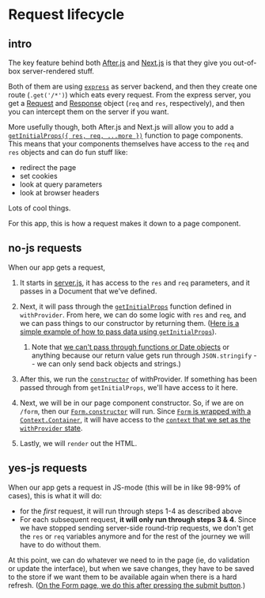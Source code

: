 # Request lifecycle

## intro

The key feature behind both [After.js](https://github.com/jaredpalmer/after.js) and [Next.js](https://github.com/zeit/next.js/) is that they give you out-of-box server-rendered stuff.

Both of them are using [`express`](https://expressjs.com/) as server backend, and then they create one route (`.get('/*')`) which eats every request. From the express server, you get a [Request](https://expressjs.com/en/4x/api.html#req) and [Response](https://expressjs.com/en/4x/api.html#res) object (`req` and `res`, respectively), and then you can intercept them on the server if you want.

More usefully though, both After.js and Next.js will allow you to add a [`getInitialProps({ res, req, ...more })`](https://github.com/jaredpalmer/after.js#data-fetching) function to page components. This means that your components themselves have access to the `req` and `res` objects and can do fun stuff like:

- redirect the page
- set cookies
- look at query parameters
- look at browser headers

Lots of cool things.

For this app, this is how a request makes it down to a page component.

## no-js requests

When our app gets a request,

1. It starts in [server.js](https://github.com/pcraig3/after-no-js/blob/master/src/server.js#L21), it has access to the `res` and `req` parameters, and it passes in a Document that we've defined.

2. Next, it will pass through the [`getInitialProps`](https://github.com/pcraig3/after-no-js/blob/master/src/withProvider.js#L9) function defined in `withProvider`. From here, we can do some logic with `res` and `req`, and we can pass things to our constructor by returning them. ([Here is a simple example of how to pass data using `getInitialProps`](https://github.com/jaredpalmer/after.js#data-fetching)).

   1. Note that [we can't pass through functions or Date objects](https://github.com/zeit/next.js/issues/3536) or anything because our return value gets run through `JSON.stringify` -- we can only send back objects and strings.)

3. After this, we run the [`constructor`](https://github.com/pcraig3/after-no-js/blob/master/src/withProvider.js#L29) of withProvider. If something has been passed through from `getInitialProps`, we'll have access to it here.

4. Next, we will be in our page component constructor. So, if we are on `/form`, then our  [`Form.constructor`](https://github.com/pcraig3/after-no-js/blob/master/src/pages/Form.js#L105) will run. Since [`Form` is wrapped with a `Context.Container`](https://github.com/pcraig3/after-no-js/blob/master/src/pages/Form.js#L224), it will have access to the [`context` that we set as the `withProvider` state](https://github.com/pcraig3/after-no-js/blob/master/src/withProvider.js#L76).

5. Lastly, we will `render` out the HTML.



## yes-js requests

When our app gets a request in JS-mode (this will be in like 98-99% of cases), this is what it will do:

- for the _first_ request, it will run through steps 1-4 as described above
- For each subsequent request, **it will only run through steps 3 & 4**. Since we have stopped sending server-side round-trip requests, we don't get the `res` or `req` variables anymore and for the rest of the journey we will have to do without them.

At this point, we can do whatever we need to in the page (ie, do validation or update the interface), but when we save changes, they have to be saved to the store if we want them to be available again when there is a hard refresh. ([On the Form page, we do this after pressing the submit button](https://github.com/pcraig3/after-no-js/blob/master/src/pages/Form.js#L205).)
